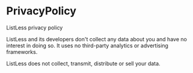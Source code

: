 # PrivacyPolicy
ListLess privacy policy

ListLess and its developers don't collect any data about you and have no interest in doing so. It uses no third-party analytics or advertising frameworks.

ListLess does not collect, transmit, distribute or sell your data.
